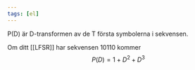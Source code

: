 ```yaml
---
tags: [el]
---
```

P(D) är D-transformen av de T första symbolerna i sekvensen.

Om ditt [[LFSR]] har sekvensen 10110 kommer $$P(D) = 1+D^2+D^3$$
